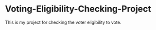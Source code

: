 # Voting-Eligibility-Checking-Project
This is my project for checking the voter eligibility to vote.

